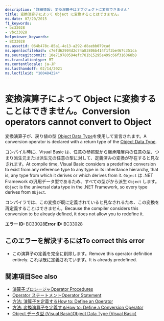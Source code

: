 ```yaml
---
description: '詳細情報: 変換演算子はオブジェクトに変換できません'
title: 変換演算子によって Object に変換することはできません。
ms.date: 07/20/2015
f1_keywords:
- bc33028
- vbc33028
helpviewer_keywords:
- BC33028
ms.assetid: 064b478c-85a1-4e13-a292-d8aebb079cad
ms.openlocfilehash: c7efd62904d2c74a83806b414f1f3be467c351ca
ms.sourcegitcommit: 10e719780594efc781b15295e499c66f316068b8
ms.translationtype: MT
ms.contentlocale: ja-JP
ms.lasthandoff: 02/14/2021
ms.locfileid: "100484224"
---
```

# <a name="conversion-operators-cannot-convert-to-object"></a><span data-ttu-id="adf04-103">変換演算子によって Object に変換することはできません。</span><span class="sxs-lookup"><span data-stu-id="adf04-103">Conversion operators cannot convert to Object</span></span>

<span data-ttu-id="adf04-104">変換演算子が、戻り値の型 [Object Data Type](../language-reference/data-types/object-data-type.md)を使用して宣言されます。</span><span class="sxs-lookup"><span data-stu-id="adf04-104">A conversion operator is declared with a return type of the [Object Data Type](../language-reference/data-types/object-data-type.md).</span></span>  
  
 <span data-ttu-id="adf04-105">コンパイル時に、Visual Basic は、任意の参照型から継承階層内の任意の型、つまり派生元または派生元の任意の型に対して、定義済みの変換が存在すると見なされます。</span><span class="sxs-lookup"><span data-stu-id="adf04-105">At compile time, Visual Basic considers a predefined conversion to exist from any reference type to any type in its inheritance hierarchy, that is, any type from which it derives or which derives from it.</span></span> <span data-ttu-id="adf04-106">`Object` は .NET Framework の汎用データ型であるため、すべての型がから派生 `Object` します。</span><span class="sxs-lookup"><span data-stu-id="adf04-106">`Object` is the universal data type in the .NET Framework, so every type derives from `Object`.</span></span>  
  
 <span data-ttu-id="adf04-107">コンパイラでは、この変換が既に定義されていると見なされるため、この変換を再定義することはできません。</span><span class="sxs-lookup"><span data-stu-id="adf04-107">Because the compiler considers this conversion to be already defined, it does not allow you to redefine it.</span></span>  
  
 <span data-ttu-id="adf04-108">**エラー ID:** BC33028</span><span class="sxs-lookup"><span data-stu-id="adf04-108">**Error ID:** BC33028</span></span>  
  
## <a name="to-correct-this-error"></a><span data-ttu-id="adf04-109">このエラーを解決するには</span><span class="sxs-lookup"><span data-stu-id="adf04-109">To correct this error</span></span>  
  
- <span data-ttu-id="adf04-110">この演算子の定義を完全に削除します。</span><span class="sxs-lookup"><span data-stu-id="adf04-110">Remove this operator definition entirely.</span></span> <span data-ttu-id="adf04-111">これは既に定義されています。</span><span class="sxs-lookup"><span data-stu-id="adf04-111">It is already predefined.</span></span>  
  
## <a name="see-also"></a><span data-ttu-id="adf04-112">関連項目</span><span class="sxs-lookup"><span data-stu-id="adf04-112">See also</span></span>

- [<span data-ttu-id="adf04-113">演算子プロシージャ</span><span class="sxs-lookup"><span data-stu-id="adf04-113">Operator Procedures</span></span>](../programming-guide/language-features/procedures/operator-procedures.md)
- [<span data-ttu-id="adf04-114">Operator ステートメント</span><span class="sxs-lookup"><span data-stu-id="adf04-114">Operator Statement</span></span>](../language-reference/statements/operator-statement.md)
- [<span data-ttu-id="adf04-115">方法: 演算子を定義する</span><span class="sxs-lookup"><span data-stu-id="adf04-115">How to: Define an Operator</span></span>](../programming-guide/language-features/procedures/how-to-define-an-operator.md)
- [<span data-ttu-id="adf04-116">方法: 変換演算子を定義する</span><span class="sxs-lookup"><span data-stu-id="adf04-116">How to: Define a Conversion Operator</span></span>](../programming-guide/language-features/procedures/how-to-define-a-conversion-operator.md)
- [<span data-ttu-id="adf04-117">Object データ型 (Visual Basic)</span><span class="sxs-lookup"><span data-stu-id="adf04-117">Object Data Type (Visual Basic)</span></span>](../language-reference/data-types/object-data-type.md)
